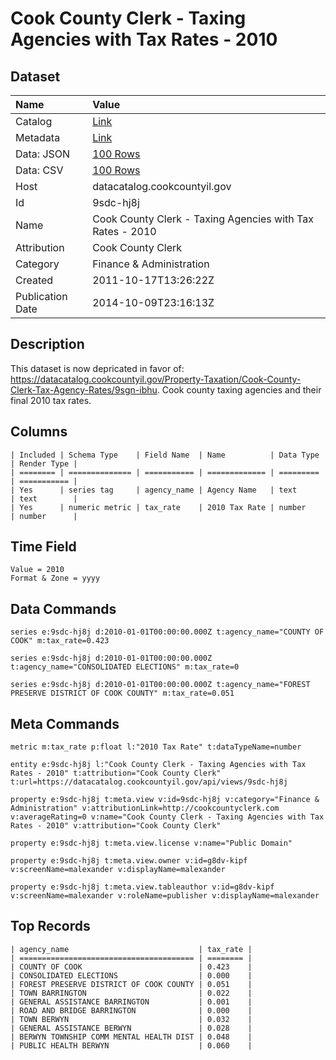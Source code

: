 # Cook County Clerk - Taxing Agencies with Tax Rates - 2010

## Dataset

| Name | Value |
| :--- | :---- |
| Catalog | [Link](https://catalog.data.gov/dataset/cook-county-clerk-taxing-agencies-with-tax-rates-2010-2f4d4) |
| Metadata | [Link](https://datacatalog.cookcountyil.gov/api/views/9sdc-hj8j) |
| Data: JSON | [100 Rows](https://datacatalog.cookcountyil.gov/api/views/9sdc-hj8j/rows.json?max_rows=100) |
| Data: CSV | [100 Rows](https://datacatalog.cookcountyil.gov/api/views/9sdc-hj8j/rows.csv?max_rows=100) |
| Host | datacatalog.cookcountyil.gov |
| Id | 9sdc-hj8j |
| Name | Cook County Clerk - Taxing Agencies with Tax Rates - 2010 |
| Attribution | Cook County Clerk |
| Category | Finance & Administration |
| Created | 2011-10-17T13:26:22Z |
| Publication Date | 2014-10-09T23:16:13Z |

## Description

This dataset is now depricated in favor of: https://datacatalog.cookcountyil.gov/Property-Taxation/Cook-County-Clerk-Tax-Agency-Rates/9sgn-ibhu. Cook county taxing agencies and their final 2010 tax rates.

## Columns

```ls
| Included | Schema Type    | Field Name  | Name          | Data Type | Render Type |
| ======== | ============== | =========== | ============= | ========= | =========== |
| Yes      | series tag     | agency_name | Agency Name   | text      | text        |
| Yes      | numeric metric | tax_rate    | 2010 Tax Rate | number    | number      |
```

## Time Field

```ls
Value = 2010
Format & Zone = yyyy
```

## Data Commands

```ls
series e:9sdc-hj8j d:2010-01-01T00:00:00.000Z t:agency_name="COUNTY OF COOK" m:tax_rate=0.423

series e:9sdc-hj8j d:2010-01-01T00:00:00.000Z t:agency_name="CONSOLIDATED ELECTIONS" m:tax_rate=0

series e:9sdc-hj8j d:2010-01-01T00:00:00.000Z t:agency_name="FOREST PRESERVE DISTRICT OF COOK COUNTY" m:tax_rate=0.051
```

## Meta Commands

```ls
metric m:tax_rate p:float l:"2010 Tax Rate" t:dataTypeName=number

entity e:9sdc-hj8j l:"Cook County Clerk - Taxing Agencies with Tax Rates - 2010" t:attribution="Cook County Clerk" t:url=https://datacatalog.cookcountyil.gov/api/views/9sdc-hj8j

property e:9sdc-hj8j t:meta.view v:id=9sdc-hj8j v:category="Finance & Administration" v:attributionLink=http://cookcountyclerk.com v:averageRating=0 v:name="Cook County Clerk - Taxing Agencies with Tax Rates - 2010" v:attribution="Cook County Clerk"

property e:9sdc-hj8j t:meta.view.license v:name="Public Domain"

property e:9sdc-hj8j t:meta.view.owner v:id=g8dv-kipf v:screenName=malexander v:displayName=malexander

property e:9sdc-hj8j t:meta.view.tableauthor v:id=g8dv-kipf v:screenName=malexander v:roleName=publisher v:displayName=malexander
```

## Top Records

```ls
| agency_name                             | tax_rate | 
| ======================================= | ======== | 
| COUNTY OF COOK                          | 0.423    | 
| CONSOLIDATED ELECTIONS                  | 0.000    | 
| FOREST PRESERVE DISTRICT OF COOK COUNTY | 0.051    | 
| TOWN BARRINGTON                         | 0.022    | 
| GENERAL ASSISTANCE BARRINGTON           | 0.001    | 
| ROAD AND BRIDGE BARRINGTON              | 0.000    | 
| TOWN BERWYN                             | 0.032    | 
| GENERAL ASSISTANCE BERWYN               | 0.028    | 
| BERWYN TOWNSHIP COMM MENTAL HEALTH DIST | 0.048    | 
| PUBLIC HEALTH BERWYN                    | 0.060    | 
```